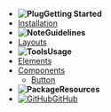 - **![Plug](https://icongr.am/octicons/plug.svg?color=808080&size=20)Getting Started**
- [Installation](/getting-started/installation/)
- **![Note](https://icongr.am/octicons/note.svg?color=808080&size=20)Guidelines**
- [Layouts](/guidelines/layouts/)
- **![Tools](https://icongr.am/octicons/tools.svg?color=808080&size=20)Usage**
- [Elements](/usage/elements/)
- [Components](#)
  - [Button](/usage/components/button/)
- **![Package](https://icongr.am/octicons/package.svg?color=808080&size=20)Resources**
- [![GitHub](https://icongram.jgog.in/simple/github.svg?size=16)GitHub](https://github.com/pedro-gomes-92/dots)
